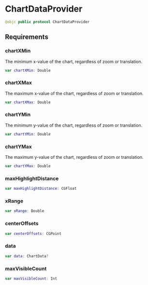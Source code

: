 # ChartDataProvider

``` swift
@objc public protocol ChartDataProvider
```

## Requirements

### chartXMin

The minimum x-value of the chart, regardless of zoom or translation.

``` swift
var chartXMin: Double
```

### chartXMax

The maximum x-value of the chart, regardless of zoom or translation.

``` swift
var chartXMax: Double
```

### chartYMin

The minimum y-value of the chart, regardless of zoom or translation.

``` swift
var chartYMin: Double
```

### chartYMax

The maximum y-value of the chart, regardless of zoom or translation.

``` swift
var chartYMax: Double
```

### maxHighlightDistance

``` swift
var maxHighlightDistance: CGFloat
```

### xRange

``` swift
var xRange: Double
```

### centerOffsets

``` swift
var centerOffsets: CGPoint
```

### data

``` swift
var data: ChartData?
```

### maxVisibleCount

``` swift
var maxVisibleCount: Int
```
